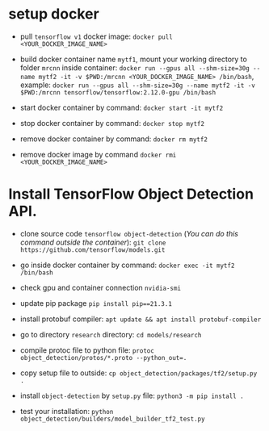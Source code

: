 # setup docker
- pull `tensorflow v1` docker image: `docker pull <YOUR_DOCKER_IMAGE_NAME>`
- build docker container name `mytf1`, mount your working directory to folder `mrcnn` inside container: `docker run --gpus all --shm-size=30g --name mytf2 -it -v $PWD:/mrcnn <YOUR_DOCKER_IMAGE_NAME> /bin/bash`, example: `docker run --gpus all --shm-size=30g --name mytf2 -it -v $PWD:/mrcnn tensorflow/tensorflow:2.12.0-gpu /bin/bash`

- start docker container by command: `docker start -it mytf2`

- stop docker container by command: `docker stop mytf2`

- remove docker container by command: `docker rm mytf2`

- remove docker image by command `docker rmi <YOUR_DOCKER_IMAGE_NAME>`

# Install TensorFlow Object Detection API.
- clone source code `tensorflow object-detection` (*You can do this command outside the container*): `git clone https://github.com/tensorflow/models.git`

- go inside docker container by command: `docker exec -it mytf2 /bin/bash`

- check gpu and container connection `nvidia-smi`

- update pip package `pip install pip==21.3.1`

- install protobuf compiler: `apt update && apt install protobuf-compiler`

- go to directory `research` directory: `cd models/research`

- compile protoc file to python file: `protoc object_detection/protos/*.proto --python_out=.`

- copy setup file to outside: `cp object_detection/packages/tf2/setup.py .`

- install `object-detection` by `setup.py` file: `python3 -m pip install .`

- test your installation: `python object_detection/builders/model_builder_tf2_test.py`
